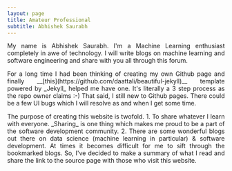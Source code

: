```yaml
---
layout: page
title: Amateur Professional
subtitle: Abhishek Saurabh
---
```

<p align="justify">
My name is Abhishek Saurabh. I'm a Machine Learning enthusiast completely in awe of technology. I will write blogs on machine learning and software engineering and share with you all through this forum.    
</p>

<p align="justify">
For a long time I had been thinking of creating my own Github page and finally __[this](https://github.com/daattali/beautiful-jekyll)__ template powered by _Jekyll_ helped me have one. It's literally a 3 step process as the repo owner claims :-) That said, I still new to Github pages. There could be a few UI bugs which I will resolve as and when I get some time. 
</p>

<p align="justify">
The purpose of creating this website is twofold.
1. To share whatever I learn with everyone. _Sharing_ is one thing which makes me proud to be a part of the software development community. 
2. There are some wonderful blogs out there on data science (machine learning in particular) & software development. At times it becomes difficult for me to sift through the bookmarked blogs. So, I've decided to make a summary of what I read and share the link to the source page with those who visit this website.   
</p>
